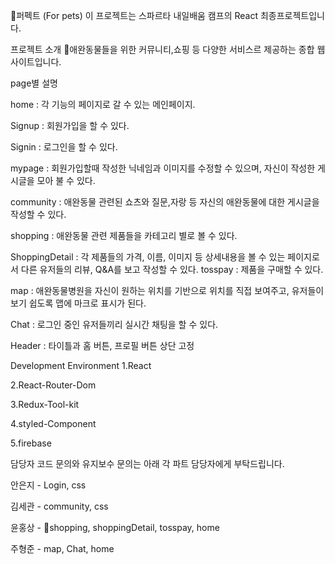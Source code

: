퍼펙트 (For pets)
이 프로젝트는 스파르타 내일배움 캠프의 React 최종프로젝트입니다.

프로젝트 소개
애완동물들을 위한 커뮤니티,쇼핑 등 다양한 서비스르 제공하는 종합 웹사이트입니다.

page별 설명

home : 각 기능의 페이지로 갈 수 있는 메인페이지.

Signup : 회원가입을 할 수 있다.

Signin : 로그인을 할 수 있다.

mypage : 회원가입할때 작성한 닉네임과 이미지를 수정할 수 있으며, 자신이 작성한 게시글을 모아 불 수 있다.

community : 애완동물 관련된 쇼츠와 질문,자랑 등 자신의 애완동물에 대한 게시글을 작성할 수 있다.

shopping : 애완동물 관련 제품들을 카테고리 별로 볼 수 있다.

ShoppingDetail : 각 제품들의 가격, 이름, 이미지 등 상세내용을 볼 수 있는 페이지로서 다른 유저들의 리뷰, Q&A를 보고 작성할 수 있다.
tosspay : 제품을 구매할 수 있다.

map : 애완동물병원을 자신이 원하는 위치를 기반으로 위치를 직접 보여주고, 유저들이 보기 쉽도록 맵에 마크로 표시가 된다.

Chat : 로그인 중인 유저들끼리 실시간 채팅을 할 수 있다.

Header : 타이틀과 홈 버튼, 프로필 버튼 상단 고정


Development Environment
1.React

2.React-Router-Dom

3.Redux-Tool-kit

4.styled-Component

5.firebase

담당자
코드 문의와 유지보수 문의는 아래 각 파트 담당자에게 부탁드립니다.

안은지 - Login, css

김세관 - community, css

윤홍상 - shopping, shoppingDetail, tosspay, home

주형준 - map, Chat, home
